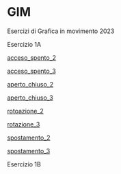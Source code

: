 # GIM
Esercizi di Grafica in movimento 2023

Esercizio 1A

[acceso_spento_2](es_1A/acceso_spento_2.html)

[acceso_spento_3](es_1A/acceso_spento_3.html)

[aperto_chiuso_2](es_1A/aperto_chiuso_2.html)

[aperto_chiuso_3](es_1A/aperto_chiuso_3.html)

[rotoazione_2](es_1A/rotazione_2.html)

[rotazione_3](es_1A/rotazione_3.html)

[spostamento_2](es_1A/spostamento_2.html)

[spostamento_3](es_1A/spostamento_3.html)

Esercizio 1B
